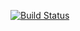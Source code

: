 [![Build Status](https://travis-ci.org/mariatreesa/Lab3R.svg?branch=master)](https://travis-ci.org/mariatreesa/Lab3R)
